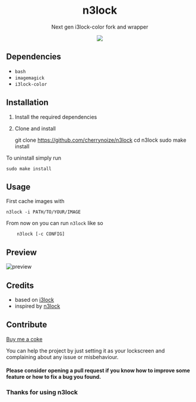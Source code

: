 <div align="center">
  <h1>n3lock</h1>
  <p>Next gen i3lock-color fork and wrapper</p>
  <img src="preview/preview.gif" />
</div>

## Dependencies

- `bash`
- `imagemagick`
- `i3lock-color`

## Installation

1. Install the required dependencies
2. Clone and install

    git clone https://github.com/cherrynoize/n3lock
    cd n3lock
    sudo make install

To uninstall simply run

    sudo make install

## Usage

First cache images with

    n3lock -i PATH/TO/YOUR/IMAGE

From now on you can run `n3lock` like so

		n3lock [-c CONFIG]

## Preview

![preview](preview/screenshot.png)

## Credits

- based on [i3lock](https://github.com/i3/i3lock)
- inspired by [n3lock](https://github.com/reorr/n3lock)

## Contribute

[Buy me a coke](https://cherrynoize.github.io/contribute)

You can help the project by just setting it as your lockscreen and
complaining about any issue or misbehaviour.

#### Please consider opening a pull request if you know how to improve some feature or how to fix a bug you found.

### Thanks for using n3lock

